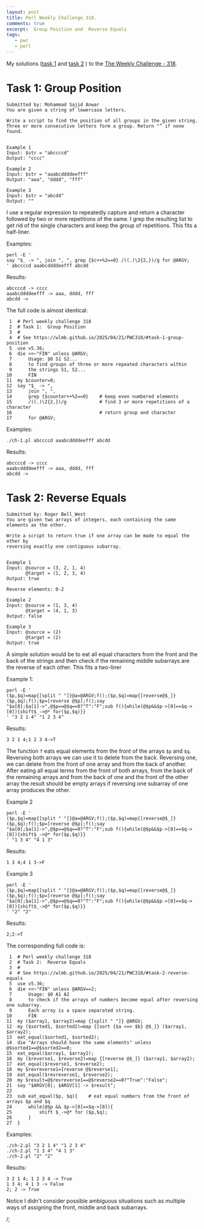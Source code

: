 ```yaml
---
layout: post
title: Perl Weekly Challenge 318.
comments: true
excerpt:  Group Position and  Reverse Equals
tags:
   - pwc
   - perl
---
```


My solutions
([task 1](https://github.com/wlmb/perlweeklychallenge-club/blob/master/challenge-318/wlmb/perl/ch-1.pl)
and
[task 2](https://github.com/wlmb/perlweeklychallenge-club/blob/master/challenge-318/wlmb/perl/ch-2.pl)
)
to the  [The Weekly Challenge - 318](https://theweeklychallenge.org/blog/perl-weekly-challenge-318).


# Task 1: Group Position

    Submitted by: Mohammad Sajid Anwar
    You are given a string of lowercase letters.
    
    Write a script to find the position of all groups in the given string.
    Three or more consecutive letters form a group. Return "” if none found.
    
    
    Example 1
    Input: $str = "abccccd"
    Output: "cccc"
    
    Example 2
    Input: $str = "aaabcddddeefff"
    Output: "aaa", "dddd", "fff"
    
    Example 3
    Input: $str = "abcdd"
    Output: ""

I use a regular expression to repeatedly capture and return a character followed
by two or more repetitions of the same. I grep the resulting list to
get rid of the single characters and keep the group of
repetitions. This fits a half-liner.

Examples:

    perl -E '
    say "$_ -> ", join ", ", grep {$c++%2==0} /((.)\2{2,})/g for @ARGV;
    ' abccccd aaabcddddeefff abcdd

Results:

    abccccd -> cccc
    aaabcddddeefff -> aaa, dddd, fff
    abcdd ->

The full code is almost identical:

     1  # Perl weekly challenge 318
     2  # Task 1:  Group Position
     3  #
     4  # See https://wlmb.github.io/2025/04/21/PWC318/#task-1-group-position
     5  use v5.36;
     6  die <<~"FIN" unless @ARGV;
     7      Usage: $0 S1 S2...
     8      to find groups of three or more repeated characters within
     9      the strings S1, S2...
    10      FIN
    11  my $counter=0;
    12  say "$_ -> ",
    13      join ", ",
    14      grep {$counter++%2==0}    # keep even numbered elements
    15      /((.)\2{2,})/g            # find 3 or more repetitions of a character
    16                                # return group and character
    17      for @ARGV;

Examples:

    ./ch-1.pl abccccd aaabcddddeefff abcdd

Results:

    abccccd -> cccc
    aaabcddddeefff -> aaa, dddd, fff
    abcdd ->


# Task 2: Reverse Equals

    Submitted by: Roger Bell_West
    You are given two arrays of integers, each containing the same elements as the other.
    
    Write a script to return true if one array can be made to equal the other by
    reversing exactly one contiguous subarray.
    
    
    Example 1
    Input: @source = (3, 2, 1, 4)
           @target = (1, 2, 3, 4)
    Output: true
    
    Reverse elements: 0-2
    
    Example 2
    Input: @source = (1, 3, 4)
           @target = (4, 1, 3)
    Output: false
    
    Example 3
    Input: @source = (2)
           @target = (2)
    Output: true

A simple solution would be to eat all equal characters from the front
and the back of the strings and then check if the remaining middle
subarrays are the reverse of each other. This fits a two-liner

Example 1:

    perl -E '
    ($p,$q)=map{[split " "]}@a=@ARGV;f();($p,$q)=map{[reverse@$_]}($p,$q);f();$p=[reverse @$p];f();say
    "$a[0];$a[1]->",@$p==@$q==0?"T":"F";sub f(){while(@$p&&$p->[0]==$q->[0]){shift$_->@* for($p,$q)}}
    ' "3 2 1 4" "1 2 3 4"

Results:

    3 2 1 4;1 2 3 4->T

The function `f` eats equal elements from the front of the arrays `$p`
and `$q`.  Reversing both arrays we can use it to delete from the
back. Reversing one, we can delete from the front of one array and
from the back of another. After eating all equal terms from the front
of both arrays, from the back of the remaining arrays and from the
back of one and the front of the other array the result should be
empty arrays if reversing one subarray of one array produces the
other.

Example 2

    perl -E '
    ($p,$q)=map{[split " "]}@a=@ARGV;f();($p,$q)=map{[reverse@$_]}($p,$q);f();$p=[reverse @$p];f();say
    "$a[0];$a[1]->",@$p==@$q==0?"T":"F";sub f(){while(@$p&&$p->[0]==$q->[0]){shift$_->@* for($p,$q)}}
    ' "1 3 4" "4 1 3"

Results:

    1 3 4;4 1 3->F

Example 3

    perl -E '
    ($p,$q)=map{[split " "]}@a=@ARGV;f();($p,$q)=map{[reverse@$_]}($p,$q);f();$p=[reverse @$p];f();say
    "$a[0];$a[1]->",@$p==@$q==0?"T":"F";sub f(){while(@$p&&$p->[0]==$q->[0]){shift$_->@* for($p,$q)}}
    ' "2" "2"

Results:

    2;2->T

The corresponding full code is:

     1  # Perl weekly challenge 318
     2  # Task 2:  Reverse Equals
     3  #
     4  # See https://wlmb.github.io/2025/04/21/PWC318/#task-2-reverse-equals
     5  use v5.36;
     6  die <<~"FIN" unless @ARGV==2;
     7      Usage: $0 A1 A2
     8      to check if the arrays of numbers become equal after reversing one subarray.
     9      Each array is a space separated string.
    10      FIN
    11  my ($array1, $array2)=map {[split " "]} @ARGV;
    12  my ($sorted1, $sorted2)=map {[sort {$a <=> $b} @$_]} ($array1, $array2);
    13  eat_equal($sorted1, $sorted2);
    14  die "Arrays should have the same elements" unless @$sorted1==@$sorted2==0;
    15  eat_equal($array1, $array2);
    16  my ($reverse1, $reverse2)=map {[reverse @$_]} ($array1, $array2);
    17  eat_equal($reverse1, $reverse2);
    18  my $revreverse1=[reverse @$reverse1];
    19  eat_equal($revreverse1, $reverse2);
    20  my $result=@$revreverse1==@$reverse2==0?"True":"False";
    21  say "$ARGV[0]; $ARGV[1] -> $result";
    22  
    23  sub eat_equal($p, $q){    # eat equal numbers from the front of arrays $p and $q
    24      while(@$p && $p->[0]==$q->[0]){
    25          shift $_->@* for ($p,$q);
    26      }
    27  }

Examples:

    ./ch-2.pl "3 2 1 4" "1 2 3 4"
    ./ch-2.pl "1 3 4" "4 1 3"
    ./ch-2.pl "2" "2"

Results:

    3 2 1 4; 1 2 3 4 -> True
    1 3 4; 4 1 3 -> False
    2; 2 -> True

Notice I didn't consider possible ambiguous situations such as
multiple ways of assigning the front, middle and back subarrays.

/;

